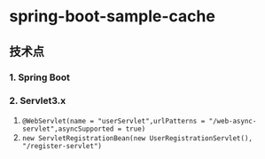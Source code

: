 # spring-boot-sample-cache
## 技术点

### 1. Spring Boot
### 2. Servlet3.x
1. `@WebServlet(name = "userServlet",urlPatterns = "/web-async-servlet",asyncSupported = true)`
2. `new ServletRegistrationBean(new UserRegistrationServlet(), "/register-servlet")`
